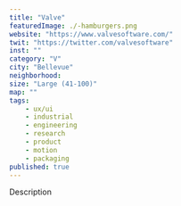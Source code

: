 ```yaml
---
title: "Valve"
featuredImage: ./-hamburgers.png
website: "https://www.valvesoftware.com/"
twit: "https://twitter.com/valvesoftware"
inst: ""
category: "V"
city: "Bellevue"
neighborhood:
size: "Large (41-100)"
map: ""
tags:
    - ux/ui
    - industrial
    - engineering
    - research
    - product
    - motion
    - packaging
published: true
---
```


Description
